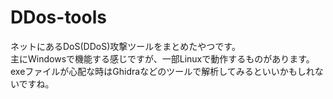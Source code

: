 # DDos-tools
ネットにあるDoS(DDoS)攻撃ツールをまとめたやつです。<br>
主にWindowsで機能する感じですが、一部Linuxで動作するものがあります。<br>
exeファイルが心配な時はGhidraなどのツールで解析してみるといいかもしれないですね。
